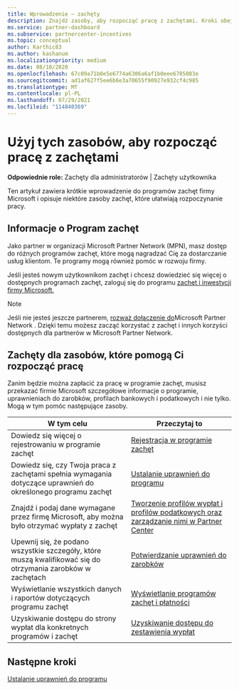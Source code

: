 ```yaml
---
title: Wprowadzenie — zachęty
description: Znajdź zasoby, aby rozpocząć pracę z zachętami. Kroki obejmują potwierdzenie spełnienia wymagań dotyczących uprawnień oraz przesłanie danych bankowych, podatkowych i wypłat.
ms.service: partner-dashboard
ms.subservice: partnercenter-incentives
ms.topic: conceptual
author: Karthic83
ms.author: kashanum
ms.localizationpriority: medium
ms.date: 08/10/2020
ms.openlocfilehash: 67c09a71b0e5e6774a6306a6af1b0eee6705083e
ms.sourcegitcommit: ad1af627f5ee6b6e3a70655f90927e932cf4c985
ms.translationtype: MT
ms.contentlocale: pl-PL
ms.lasthandoff: 07/29/2021
ms.locfileid: "114840369"
---
```

# <a name="use-these-resources-to-help-you-get-started-with-incentives"></a>Użyj tych zasobów, aby rozpocząć pracę z zachętami

**Odpowiednie role:** Zachęty dla administratorów | Zachęty użytkownika

Ten artykuł zawiera krótkie wprowadzenie do programów zachęt firmy Microsoft i opisuje niektóre zasoby zachęt, które ułatwiają rozpoczynanie pracy.

## <a name="about-the-incentives-program"></a>Informacje o Program zachęt

Jako partner w organizacji Microsoft Partner Network (MPN), masz dostęp do różnych programów zachęt, które mogą nagradzać Cię za dostarczanie usług klientom. Te programy mogą również pomóc w rozwoju firmy.

Jeśli jesteś nowym użytkownikom zachęt i chcesz dowiedzieć się więcej o dostępnych programach zachęt, zaloguj się do programu [zachęt i inwestycji firmy Microsoft.](https://partner.microsoft.com/membership/partner-incentives)

> [!NOTE]
> Jeśli nie jesteś jeszcze partnerem, [rozważ dołączenie do](https://partner.microsoft.com/membership)Microsoft Partner Network . Dzięki temu możesz zacząć korzystać z zachęt i innych korzyści dostępnych dla partnerów w Microsoft Partner Network.  

## <a name="incentives-resources-to-help-you-get-started"></a>Zachęty dla zasobów, które pomogą Ci rozpocząć pracę

Zanim będzie można zapłacić za pracę w programie zachęt, musisz przekazać firmie Microsoft szczegółowe informacje o programie, uprawnieniach do zarobków, profilach bankowych i podatkowych i nie tylko. Mogą w tym pomóc następujące zasoby.

|  **W tym celu**  |  **Przeczytaj to**  |
|--------------|-----------|
| Dowiedz się więcej o rejestrowaniu w programie zachęt | [Rejestracja w programie zachęt](incentives-enroll.md)  |
| Dowiedz się, czy Twoja praca z zachętami spełnia wymagania dotyczące uprawnień do określonego programu zachęt | [Ustalanie uprawnień do programu](incentives-determined-your-program-eligibility.md)  |
| Znajdź i podaj dane wymagane przez firmę Microsoft, aby można było otrzymać wypłaty z zachęt | [Tworzenie profilów wypłat i profilów podatkowych oraz zarządzanie nimi w Partner Center](incentives-create-and-manage-your-payout-and-tax-profiles.md)  |
| Upewnij się, że podano wszystkie szczegóły, które muszą kwalifikować się do otrzymania zarobków w zachętach | [Potwierdzanie uprawnień do zarobków](incentives-confirm-your-earnings-eligibility.md)  |
| Wyświetlanie wszystkich danych i raportów dotyczących programu zachęt | [Wyświetlanie programów zachęt i płatności](understand-incentive-payouts.md)  |
| Uzyskiwanie dostępu do strony wypłat dla konkretnych programów i zachęt | [Uzyskiwanie dostępu do zestawienia wypłat](payout-statement.md)  |

## <a name="next-steps"></a>Następne kroki

[Ustalanie uprawnień do programu](incentives-determined-your-program-eligibility.md)